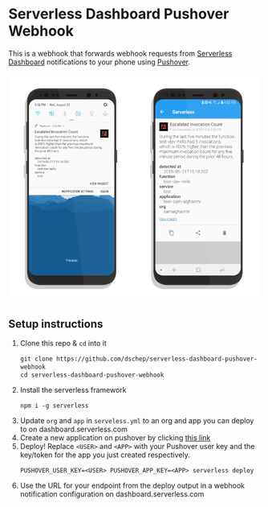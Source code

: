 # Serverless Dashboard Pushover Webhook

This is a webhook that forwards webhook requests from
[Serverless Dashboard](https://dashboard.serverless.com)
notifications to your phone using [Pushover](https://pushover.net).

![Screenshots of a push notification and detail in Pushover](./screenshots.png)


## Setup instructions
1. Clone this repo & `cd` into it
   ```shell
   git clone https://github.com/dschep/serverless-dashboard-pushover-webhook
   cd serverless-dashboard-pushover-webhook
   ```
1. Install the serverless framework
   ```shell
   npm i -g serverless
   ```
1. Update `org` and `app` in `serveless.yml` to an org and app you can deploy
   to on dashboard.serverless.com
1. Create a new application on pushover by clicking [this link](https://pushover.net/apps/build)
1. Deploy! Replace `<USER>` and `<APP>` with your Pushover user key and the
   key/token for the app you just created respectively.
   ```shell
   PUSHOVER_USER_KEY=<USER> PUSHOVER_APP_KEY=<APP> serverless deploy
   ```
1. Use the URL for your endpoint from the deploy output in a webhook notification
   configuration on dashboard.serverless.com
